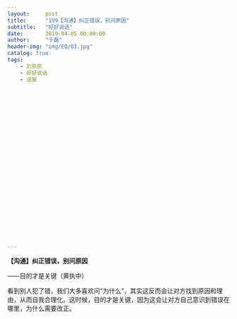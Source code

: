 ```yaml
---
layout:     post
title:      "199【沟通】纠正错误，别问原因"
subtitle:   "好好说话"
date:       2019-04-05 00:00:00
author:     "于磊"
header-img: "img/EQ/03.jpg"
catalog: true
tags:
    - 刘京京
    - 好好说话
    - 说服


























---
```


**【沟通】纠正错误，别问原因**

——目的才是关键（黄执中）

 

看到别人犯了错，我们大多喜欢问“为什么”，其实这反而会让对方找到原因和理由，从而自我合理化。这时候，目的才是关键，因为这会让对方自己意识到错误在哪里，为什么需要改正。